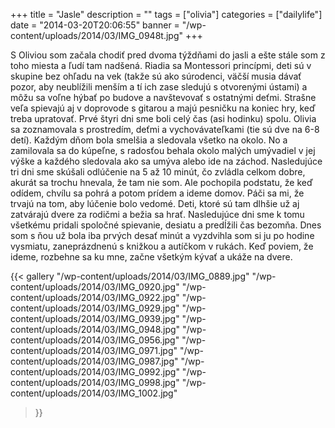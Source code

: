 +++
title = "Jasle"
description = ""
tags = ["olivia"]
categories = ["dailylife"]
date = "2014-03-20T20:06:55"
banner = "/wp-content/uploads/2014/03/IMG_0948t.jpg"
+++

S Oliviou som začala chodiť pred dvoma týždňami do jasli a ešte stále som z toho miesta a ľudí tam nadšená. Riadia sa Montessori princípmi, deti sú v skupine bez ohľadu
na vek (takže sú ako súrodenci, väčší musia dávať pozor, aby neublížili menším a tí ich zase
sledujú s otvorenými ústami) a môžu sa voľne hýbať po budove a navštevovať s ostatnými deťmi.
Strašne veľa spievajú aj v doprovode s gitarou a majú pesničku na koniec hry, keď treba upratovať.
Prvé štyri dni sme boli celý čas (asi hodinku) spolu. Olivia sa zoznamovala s prostredím, deťmi a
vychovávateľkami (tie sú dve na 6-8 detí). Každým dňom bola smelšia a sledovala všetko na okolo. No
a zamilovala sa do kúpeľne, s radosťou behala okolo malých umývadiel v jej výške a každého
sledovala ako sa umýva alebo ide na záchod. Nasledujúce tri dni sme skúšali odlúčenie na 5 až 10
minút, čo zvládla celkom dobre, akurát sa trochu hnevala, že tam nie som. Ale pochopila podstatu,
že keď odídem, chvílu sa pohrá a potom prídem a ideme domov. Páči sa mi, že trvajú na tom, aby
lúčenie bolo vedomé. Deti, ktoré sú tam dlhšie už aj zatvárajú dvere za rodičmi a bežia sa hrať.
Nasledujúce dni sme k tomu všetkému pridali spoločné spievanie, desiatu a predĺžili čas bezomňa.
Dnes som s ňou už bola iba prvých desať minút a vyzdvihla som si ju po hodine vysmiatu,
zaneprázdnenú s knižkou a autíčkom v rukách. Keď poviem, že ideme, rozbehne sa ku mne, začne
všetkým kývať a ukáže na dvere.

{{< gallery
    "/wp-content/uploads/2014/03/IMG_0889.jpg"
    "/wp-content/uploads/2014/03/IMG_0920.jpg"
    "/wp-content/uploads/2014/03/IMG_0922.jpg"
    "/wp-content/uploads/2014/03/IMG_0929.jpg"
    "/wp-content/uploads/2014/03/IMG_0939.jpg"
    "/wp-content/uploads/2014/03/IMG_0948.jpg"
    "/wp-content/uploads/2014/03/IMG_0956.jpg"
    "/wp-content/uploads/2014/03/IMG_0971.jpg"
    "/wp-content/uploads/2014/03/IMG_0987.jpg"
    "/wp-content/uploads/2014/03/IMG_0992.jpg"
    "/wp-content/uploads/2014/03/IMG_0998.jpg"
    "/wp-content/uploads/2014/03/IMG_1002.jpg"
>}}
